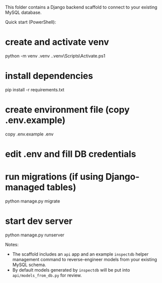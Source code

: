 This folder contains a Django backend scaffold to connect to your existing MySQL database.

Quick start (PowerShell):

# create and activate venv
python -m venv .venv
.\.venv\Scripts\Activate.ps1

# install dependencies
pip install -r requirements.txt

# create environment file (copy .env.example)
copy .env.example .env
# edit .env and fill DB credentials

# run migrations (if using Django-managed tables)
python manage.py migrate

# start dev server
python manage.py runserver

Notes:
- The scaffold includes an `api` app and an example `inspectdb` helper management command to reverse-engineer models from your existing MySQL schema.
- By default models generated by `inspectdb` will be put into `api/models_from_db.py` for review.
